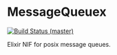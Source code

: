 MessageQueuex
============

[![Build Status (master)](https://img.shields.io/travis/chrta/message_queuex/master.svg?style=flat-square)](https://travis-ci.org/chrta/message_queuex)

Elixir NIF for posix message queues.


